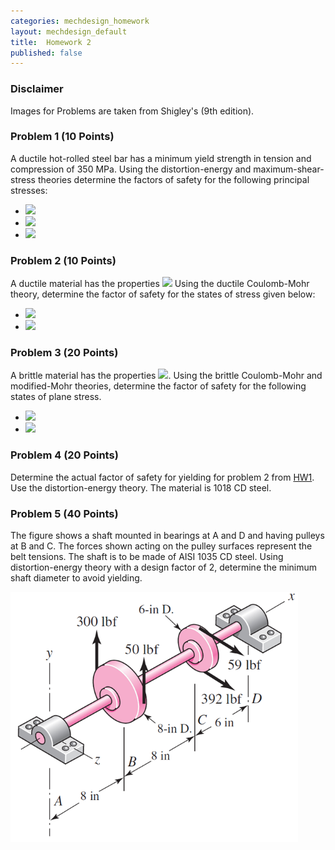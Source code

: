 ```yaml
---
categories: mechdesign_homework
layout: mechdesign_default
title:  Homework 2
published: false
---
```

<style TYPE="text/css">
code.has-jax {font: inherit; font-size: 100%; background: inherit; border: inherit;}
</style>
<script type="text/x-mathjax-config">
MathJax.Hub.Config({
    tex2jax: {
        inlineMath: [['$','$'], ['\\(','\\)']],
        skipTags: ['script', 'noscript', 'style', 'textarea', 'pre'] // removed 'code' entry
    }
});
MathJax.Hub.Queue(function() {
    var all = MathJax.Hub.getAllJax(), i;
    for(i = 0; i < all.length; i += 1) {
        all[i].SourceElement().parentNode.className += ' has-jax';
    }
});
</script>
<script type="text/javascript" src="http://cdn.mathjax.org/mathjax/latest/MathJax.js?config=TeX-AMS-MML_HTMLorMML"></script>


### Disclaimer
Images for Problems are taken from Shigley's (9th edition).

### Problem 1 (10 Points)

A ductile hot-rolled steel bar has a minimum yield strength in tension and compression of 350 MPa.
Using the distortion-energy and maximum-shear-stress theories determine the factors of safety
for the following principal stresses:

* <img src="https://render.githubusercontent.com/render/math?math=\sigma_A = 100 MPa, \sigma_B = 100 MPa">
* <img src="https://render.githubusercontent.com/render/math?math=\sigma_A = 100 MPa, \sigma_B = -100 MPa">
* <img src="https://render.githubusercontent.com/render/math?math=\sigma_A = -50 MPa, \sigma_B = -100 MPa">

### Problem 2 (10 Points)

A ductile material has the properties 
<img src="https://render.githubusercontent.com/render/math?math=S_{yt}=60ksi, S_{yc}=75ksi">
Using the ductile Coulomb-Mohr theory, determine the factor of safety for the states of stress given below:

* <img src="https://render.githubusercontent.com/render/math?math=\sigma_x = 25 kpsi, \sigma_y = 15 kpsi">
* <img src="https://render.githubusercontent.com/render/math?math=\sigma_x = -12 kpsi, \sigma_y = 15 kpsi, \tau_{xy} = -9 kpsi">

### Problem 3 (20 Points)

A brittle material has the properties 
<img src="https://render.githubusercontent.com/render/math?math=S_{ut} = 30 kpsi, S_{uc} = 90 kpsi">. 
Using the brittle Coulomb-Mohr and modified-Mohr theories, 
determine the factor of safety for the following states of
plane stress.

* <img src="https://render.githubusercontent.com/render/math?math=\sigma_x = -15 kpsi, \sigma_y = 10 kpsi, \tau_{xy} = -15 kpsi">
* <img src="https://render.githubusercontent.com/render/math?math=\sigma_x = 15 kpsi, \sigma_y = -15 kpsi">


### Problem 4 (20 Points)

Determine the actual factor of safety for yielding for problem 2 from 
[HW1](/mechdesign_homework/2018/01/16/homework1.html). 
Use the distortion-energy theory. The material is 1018 CD steel.

### Problem 5 (40 Points)

The figure shows a shaft mounted in bearings at A and D and having pulleys at B and C. The
forces shown acting on the pulley surfaces represent the belt tensions. The shaft is to be made of
AISI 1035 CD steel. Using distortion-energy theory with a design factor of 2, determine the
minimum shaft diameter to avoid yielding.

<img src="/_images/mechdesign/hw2_1.png" alt="Drawing" style="height: 400px;"/> 
